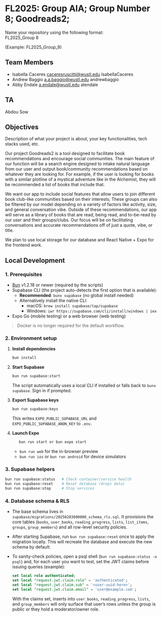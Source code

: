 # FL2025: Group AIA; Group Number 8; Goodreads2;

Name your repository using the following format:  
FL2025_Group 8

(Example: FL2025_Group_9)

## Team Members
- Isabella Caceres caceresruscitti@wustl.edu IsabellaCaceres
- Andrew Baggio a.a.baggio@wustl.edu andrewbaggio
- Abby Endale a.endale@wustl.edu atendale

## TA
Abdou Sow

## Objectives
Description of what your project is about, your key functionalities, tech stacks used, etc. 

Our project Goodreads2 is a tool designed to facilitate book recommendations and encourage social communities. The main feature of our function will be a search engine designed to intake natural language from our user and output book/community recommendations based on whatever they are looking for. For example, if the user is looking for books with a similar plotline of a mystical adventure like in the Alchemist, they will be recommended a list of books that include that. 

We want our app to include social features that allow users to join different book club-like communities based on their interests; These groups can also be filtered by our model depending on a variety of factors like activity, size, and general conversation vibe. Outside of these recommendations, our app will serve as a library of books that are read, being read, and to-be-read by our user and their groups/clubs. Our focus will be on facilitating conversations and accurate recommendations off of just a quote, vibe, or title.

We plan to use local storage for our database and React Native + Expo for the frontend work.



## Local Development

### 1. Prerequisites

- [Bun](https://bun.sh) v1.2.18 or newer (required by the scripts)
- Supabase CLI (the project auto-detects the first option that is available):
  - **Recommended**: `bunx supabase` (no global install needed)
  - Alternatively install the native CLI
    - macOS: `brew install supabase/tap/supabase`
    - Windows: `iwr https://supabase.com/cli/install/windows | iex`
- Expo Go (mobile testing) or a web browser (web testing)

> Docker is no longer required for the default workflow.

### 2. Environment setup

1. **Install dependencies**

   ```bash
   bun install
   ```

2. **Start Supabase**

   ```bash
   bun run supabase:start
   ```

   The script automatically uses a local CLI if installed or falls back to `bunx supabase`. Sign in if prompted.

3. **Export Supabase keys**

   ```bash
   bun run supabase:keys
   ```

   This writes `EXPO_PUBLIC_SUPABASE_URL` and `EXPO_PUBLIC_SUPABASE_ANON_KEY` to `.env`.

4. **Launch Expo**

   ```bash
      bun run start or bun expo start
   ```

   - `bun run web` for the in-browser preview
   - `bun run ios` or `bun run android` for device simulators

### 3. Supabase helpers

```bash
bun run supabase:status   # Check container/service health
bun run supabase:reset    # Reset database (drops data)
bun run supabase:stop     # Stop services
```

### 4. Database schema & RLS

- The base schema lives in `supabase/migrations/20250203090000_schema_rls.sql`. It provisions the core tables (`books`, `user_books`, `reading_progress`, `lists`, `list_items`, `groups`, `group_members`) and all row-level security policies.
- After starting Supabase, run `bun run supabase:reset` once to apply the migration locally. This will recreate the database and execute the new schema by default.
- To sanity-check policies, open a psql shell (`bun run supabase:status -o psql`) and, for each user you want to test, set the JWT claims before issuing queries (example):

  ```sql
  set local role authenticated;
  set local "request.jwt.claim.role" = 'authenticated';
  set local "request.jwt.claim.sub" = '<user-uuid-here>';
  set local "request.jwt.claim.email" = 'user@example.com';
  ```

  With the claims set, inserts into `user_books`, `reading_progress`, `lists`, and `group_members` will only surface that user’s rows unless the group is public or they hold a moderator/owner role.

